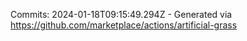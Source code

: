 Commits: 2024-01-18T09:15:49.294Z - Generated via https://github.com/marketplace/actions/artificial-grass
<br>
